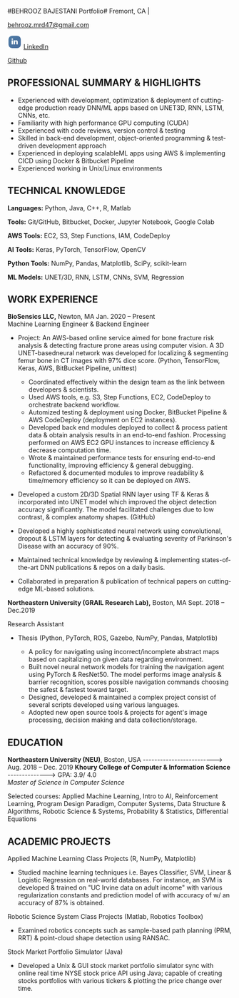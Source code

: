 #BEHROOZ BAJESTANI Portfolio#
Fremont, CA | 

[behrooz.mrd47@gmail.com](mailto:behrooz.mrd47@gmail.com)

![test image size](images/linked+linkedin+logo+social+icon-1320191784782940875_32.png)
[LinkedIn](https://www.linkedin.com/in/bmoradi/)

[Github](https://github.com/behroozmrd47)

## PROFESSIONAL SUMMARY &amp; HIGHLIGHTS

- Experienced with development, optimization &amp; deployment of cutting-edge production ready DNN/ML apps based on UNET3D, RNN, LSTM, CNNs, etc.
- Familiarity with high performance GPU computing (CUDA)
- Experienced with code reviews, version control &amp; testing
- Skilled in back-end development, object-oriented programming &amp; test-driven development approach
- Experienced in deploying scalableML apps using AWS &amp; implementing CICD using Docker &amp; Bitbucket Pipeline
- Experienced working in Unix/Linux environments

## TECHNICAL KNOWLEDGE

**Languages:** Python, Java, C++, R, Matlab

**Tools:** Git/GitHub, Bitbucket, Docker, Jupyter Notebook, Google Colab

**AWS Tools:** EC2, S3, Step Functions, IAM, CodeDeploy

**AI Tools:** Keras, PyTorch, TensorFlow, OpenCV

**Python Tools:** NumPy, Pandas, Matplotlib, SciPy, scikit-learn

**ML Models:** UNET/3D, RNN, LSTM, CNNs, SVM, Regression

## WORK EXPERIENCE

**BioSensics LLC,** Newton, MA Jan. 2020 – Present<br>
Machine Learning Engineer & Backend Engineer

* Project: An AWS-based online service aimed for bone fracture risk analysis &amp; detecting fracture prone areas using 
computer vision. A 3D UNET-basedneural network was developed for localizing &amp; segmenting femur bone in CT images 
with 97% dice score. (Python, TensorFlow, Keras, AWS, BitBucket Pipeline, unittest)
    * Coordinated effectively within the design team as the link between developers &amp; scientists.
    * Used AWS tools, e.g. S3, Step Functions, EC2, CodeDeploy to orchestrate backend workflow.
    * Automized testing &amp; deployment using Docker, BitBucket Pipeline &amp; AWS CodeDeploy (deployment on EC2 instances).
    * Developed back end modules deployed to collect &amp; process patient data &amp; obtain analysis results in an end-to-end fashion. Processing performed on AWS EC2 GPU instances to increase efficiency &amp; decrease computation time.
    * Wrote &amp; maintained performance tests for ensuring end-to-end functionality, improving efficiency &amp; general debugging.
    * Refactored &amp; documented modules to improve readability &amp; time/memory efficiency so it can be deployed on AWS.

* Developed a custom 2D/3D Spatial RNN layer using TF &amp; Keras &amp; incorporated into UNET model which improved the object detection accuracy significantly. The model facilitated challenges due to low contrast, &amp; complex anatomy shapes. (GitHub)
* Developed a highly sophisticated neural network using convolutional, dropout &amp; LSTM layers for detecting &amp; evaluating severity of Parkinson&#39;s Disease with an accuracy of 90%.
* Maintained technical knowledge by reviewing &amp; implementing states-of-the-art DNN publications &amp; repos on a daily basis.
* Collaborated in preparation &amp; publication of technical papers on cutting-edge ML-based solutions.

**Northeastern University (GRAIL Research Lab),** Boston, MA Sept. 2018 – Dec.2019

Research Assistant

* Thesis (Python, PyTorch, ROS, Gazebo, NumPy, Pandas, Matplotlib)

    - A policy for navigating using incorrect/incomplete abstract maps based on capitalizing on given data regarding environment.
    - Built novel neural network models for training the navigation agent using PyTorch &amp; ResNet50. The model performs image analysis &amp; barrier recognition, scores possible navigation commands choosing the safest &amp; fastest toward target.
    - Designed, developed &amp; maintained a complex project consist of several scripts developed using various languages.
    - Adopted new open source tools &amp; projects for agent&#39;s image processing, decision making and data collection/storage.

## EDUCATION

**Northeastern University (NEU)**, Boston, USA -------------------------> Aug. 2018 – Dec. 2019
**Khoury College of Computer &amp; Information Science**  --------------> GPA: 3.9/ 4.0<br>
_Master of Science in Computer Science_

Selected courses: Applied Machine Learning, Intro to AI, Reinforcement Learning, Program Design Paradigm, Computer Systems, 
Data Structure & Algorithms, Robotic Science & Systems, Probability & Statistics, Differential Equations

## ACADEMIC PROJECTS
Applied Machine Learning Class Projects (R, NumPy, Matplotlib)
* Studied machine learning techniques i.e. Bayes Classifier, SVM, Linear &amp; Logistic Regression on real-world databases. For instance, an SVM is developed &amp; trained on &quot;UC Irvine data on adult income&quot; with various regularization constants and prediction model of with accuracy of w/ an accuracy of 87% is obtained.

Robotic Science System Class Projects (Matlab, Robotics Toolbox)
* Examined robotics concepts such as sample-based path planning (PRM, RRT) & point-cloud shape detection using RANSAC.

Stock Market Portfolio Simulator (Java)
* Developed a Unix & GUI stock market portfolio simulator sync with online real time NYSE stock price API using Java; capable of creating stocks portfolios with various tickers & plotting the price change over time.
